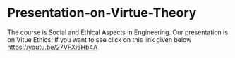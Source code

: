 # Presentation-on-Virtue-Theory
The course is Social and Ethical Aspects in Engineering. Our presentation is on Vitue Ethics. If you want to see click on this link given below
https://youtu.be/27VFXi6Hb4A
